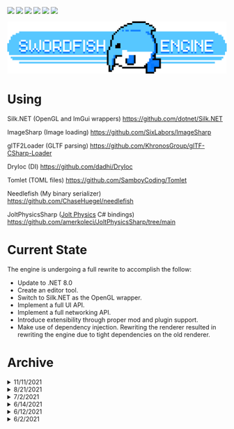 [![](https://img.shields.io/nuget/v/Swordfish)](https://www.nuget.org/packages/Swordfish/)
[![](https://img.shields.io/nuget/v/Swordfish.Engine?label=Engine)](https://www.nuget.org/packages/Swordfish.Engine/)
[![](https://img.shields.io/nuget/v/Swordfish.Library?label=Library)](https://www.nuget.org/packages/Swordfish.Library/)
[![](https://img.shields.io/nuget/v/Swordfish.Integrations?label=Integrations)](https://www.nuget.org/packages/Swordfish.Integrations/)
[![](https://img.shields.io/nuget/v/Swordfish.ECS?label=ECS)](https://www.nuget.org/packages/Swordfish.ECS/)
[![](https://img.shields.io/nuget/v/Needlefish?label=Needlefish)](https://www.nuget.org/packages/Needlefish/)

<p align="center">
  <a href="">
    <img alt="Swordfish" src="Swordfish/Manifest/banner.png">
  </a>
</p>

# Using
Silk.NET (OpenGL and ImGui wrappers) https://github.com/dotnet/Silk.NET

ImageSharp (Image loading) https://github.com/SixLabors/ImageSharp

glTF2Loader (GLTF parsing) https://github.com/KhronosGroup/glTF-CSharp-Loader

DryIoc (DI) https://github.com/dadhi/DryIoc

Tomlet (TOML files) https://github.com/SamboyCoding/Tomlet

Needlefish (My binary serializer) https://github.com/ChaseHuegel/needlefish

JoltPhysicsSharp ([Jolt Physics](https://github.com/jrouwe/JoltPhysics) C# bindings) https://github.com/amerkoleci/JoltPhysicsSharp/tree/main

# Current State
The engine is undergoing a full rewrite to accomplish the follow:

- Update to .NET 8.0
- Create an editor tool.
- Switch to Silk.NET as the OpenGL wrapper.
- Implement a full UI API.
- Implement a full networking API.
- Introduce extensibility through proper mod and plugin support.
- Make use of dependency injection. Rewriting the renderer resulted in rewriting the engine due to tight dependencies on the old renderer.

# Archive

<details>
<summary>11/11/2021</summary>

----------------------------------
The latest updates have been smaller due to lack of time but resulted in some great fixes and progress that sets up for future changes. The big one is animation! Currently the component is primitive and infinitely loops. I'm holding out on greater functionality while I'm working on a GLTF importer for 3D keyframe animation, which will require a deeper controller. Additionally I've got plans for optimizing physics further and expanding its functionality. (i.e. parenting / compound colliders). Lastly I need to work on batching draw calls (Particle systems as a testbed??)

- Return of the cube rain! Quite intensive on collision detection, and not friendly to draw calls.
- 2D animation (TextureAnimationComponent)
- Image2D for GUI elements
- Default GUI elements for keys
- Small QoL usage change for ComponentSystem
- Physics thread has a performance watchdog and will accumulate updates instead of lagging (configurable, see PhysicsContext.cs)
- Fix: Collisions are now reliable and wont be missed.
- Fix: Thread.Abort() was unreliable and just plain bad practice. Using my own method to stop TheadWorkers now.
- Fix: Threads were originally uncapped (doh!) which lead to unnecessarily high CPU usage. Now they have a configurable rate (or uncapped!). My Ryzen 5 3600X has gone from ~25% while idling in the demo to ~1% usage

https://user-images.githubusercontent.com/14932139/141404519-0682a667-bf3c-42b1-8f84-61e5773f26fa.mp4

----------------------------------
</details>

<details>
<summary>8/21/2021</summary>
The biggest focus since the last update has been on the rendering side of things. The engine now supports rendering meshes, a custom written OBJ importer/exporter, transparency sorting and alpha blending, PBR and phong shading, point lights, billboards, screenshots, and post-processing with builtin dithering and gamma correction. The pipeline still has a ways to go and is low priority in favor of functionality right now but its nice to have brought the visuals up a notch. One clip includes billboards, meshes, PBR, HDR, dithering, gamma correction, and eye adaption (sped up for show). The second has no HDR shading or dithering for comparison.


https://user-images.githubusercontent.com/14932139/134615032-c38210ed-c30e-4866-a9a5-f9784e867b6f.mp4

https://user-images.githubusercontent.com/14932139/130310065-02ccc64b-377e-4b59-86ce-cb77f3490e78.mp4
</details>

<details>
<summary>7/2/2021</summary>

----------------------------------
Physics and collision has been implemented and runs on its own thread. There is more to be fixed and added, but the fundamentals are there. The physics engine currently uses only sphere colliders. More shapes will be supported, but the it is intended for the majority of volumes being made up of spheres. This is designed around the ideas of point clouds and Sphere Trees. This will save performance on collision checks and response by simplifying calculations and removing rotation from the equation, and at the same time allow for performance-friendly concave shapes and dynamic volumes (i.e. moving voxels)

In the clip below, red is a collision and blue is a broadphase hit, aka "These might be colliding..."

https://user-images.githubusercontent.com/14932139/124311806-4eb5f380-db3c-11eb-920c-42e9012c5b99.mp4

----------------------------------
</details>

<details>
<summary>6/14/2021</summary>

----------------------------------
Multithreading and a simple profiler! ECS runs on its own thread, giving a major performance increase. Also a rain demo to test a large amounts of entities acted on by 3 systems (Render, Gravity, Rotate). In particular this stress tests entity creation and destruction stability, reliability, and performance. There is a relability issue to be fixed (recycled entities can overlap create-destroy calls). Create-destroy calls are also expensive due to updating ComponentSystem caches being unoptimized, however multithreading has given a net-positive to performance by spreading those calls between threads.

https://user-images.githubusercontent.com/14932139/121935331-512fe500-cd16-11eb-9daa-636be21132cf.mp4

----------------------------------
</details>

<details>
<summary>6/12/2021</summary>

----------------------------------
First ECS implementation. Fully functional with room for improvement and some architecture work left.

----------------------------------
</details>

<details>
<summary>6/2/2021</summary>

----------------------------------
Unbatched rendering, debug logging, GUI (Debug and stats), 3D fly cam, naive transforms, simple shaders, dynamic texture loading

https://user-images.githubusercontent.com/14932139/120537748-a6353800-c3b3-11eb-879c-c095c43e405d.mp4

----------------------------------
</details>